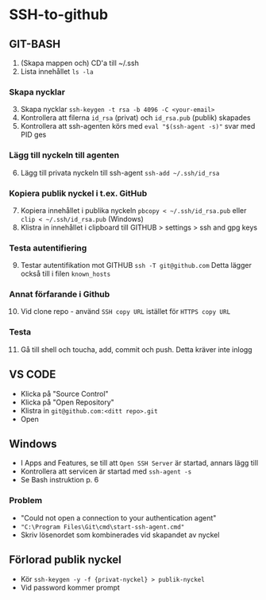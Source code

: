 # SSH-to-github

## GIT-BASH

1. (Skapa mappen och) CD'a till ~/.ssh
2. Lista innehållet ```ls -la```

### Skapa nycklar

3. Skapa nycklar ```ssh-keygen -t rsa -b 4096 -C <your-email>```
4. Kontrollera att filerna ```id_rsa``` (privat) och ```id_rsa.pub``` (publik) skapades
5. Kontrollera att ssh-agenten körs med ```eval "$(ssh-agent -s)"``` svar med PID ges

### Lägg till nyckeln till agenten

6. Lägg till privata nyckeln till ssh-agent ```ssh-add ~/.ssh/id_rsa```

### Kopiera publik nyckel i t.ex. GitHub

7. Kopiera innehållet i publika nyckeln ```pbcopy < ~/.ssh/id_rsa.pub``` eller ```clip < ~/.ssh/id_rsa.pub``` (Windows)
8. Klistra in innehållet i clipboard till GITHUB > settings > ssh and gpg keys

### Testa autentifiering

9.  Testar autentifikation mot GITHUB ```ssh -T git@github.com``` Detta lägger också till i filen ```known_hosts```

### Annat förfarande i Github

10. Vid clone repo - använd ```SSH copy URL``` istället för ```HTTPS copy URL```

### Testa

11. Gå till shell och toucha, add, commit och push. Detta kräver inte inlogg

## VS CODE

* Klicka på "Source Control"
* Klicka på "Open Repository"
* Klistra in ```git@github.com:<ditt repo>.git```
* Open

## Windows

* I Apps and Features, se till att ```Open SSH Server``` är startad, annars lägg till
* Kontrollera att servicen är startad med ```ssh-agent -s```
* Se Bash instruktion p. 6

### Problem

* "Could not open a connection to your authentication agent"
* ```"C:\Program Files\Git\cmd\start-ssh-agent.cmd"``` 
* Skriv lösenordet som kombinerades vid skapandet av nyckel

## Förlorad publik nyckel

* Kör ```ssh-keygen -y -f {privat-nyckel} > publik-nyckel```
* Vid password kommer prompt
